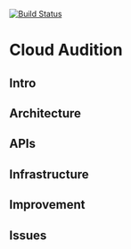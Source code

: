 [![Build Status](https://travis-ci.com/DragonSSS/cloud-audition.svg?token=thAs5cG2qtRSo4WkQp6Z&branch=master)](https://travis-ci.com/DragonSSS/cloud-audition)

# Cloud Audition

## Intro

## Architecture

## APIs

## Infrastructure

## Improvement

## Issues


